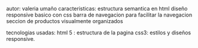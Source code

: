 autor: valeria umaño
caracteristicas: estructura semantica en html
diseño responsive basico con css
barra de navegacion para facilitar la navegacion
seccion de productos visualmente organizados

tecnologias usadas: html 5 : estructura de la pagina 
css3: estilos y diseños responsive.